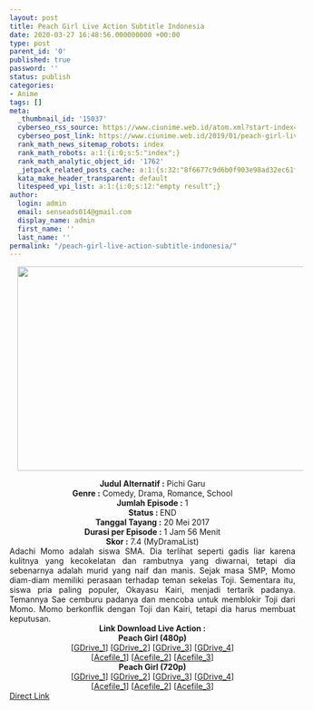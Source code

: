 ```yaml
---
layout: post
title: Peach Girl Live Action Subtitle Indonesia
date: 2020-03-27 16:48:56.000000000 +00:00
type: post
parent_id: '0'
published: true
password: ''
status: publish
categories:
- Anime
tags: []
meta:
  _thumbnail_id: '15037'
  cyberseo_rss_source: https://www.ciunime.web.id/atom.xml?start-index=901&max-results=150
  cyberseo_post_link: https://www.ciunime.web.id/2019/01/peach-girl-live-action-subtitle.html
  rank_math_news_sitemap_robots: index
  rank_math_robots: a:1:{i:0;s:5:"index";}
  rank_math_analytic_object_id: '1762'
  _jetpack_related_posts_cache: a:1:{s:32:"8f6677c9d6b0f903e98ad32ec61f8deb";a:2:{s:7:"expires";i:1657912190;s:7:"payload";a:0:{}}}
  kata_make_header_transparent: default
  litespeed_vpi_list: a:1:{i:0;s:12:"empty result";}
author:
  login: admin
  email: senseads014@gmail.com
  display_name: admin
  first_name: ''
  last_name: ''
permalink: "/peach-girl-live-action-subtitle-indonesia/"
---
```

<div class="separator" style="clear: both; text-align: center;"><a href="https://1.bp.blogspot.com/-_geeRmbNx5c/XFM3BLA_jXI/AAAAAAAAJT8/sBbP8WGp5uImSnpH6VgAHJ1My2Fh1YVoACLcBGAs/s1600/Peach%2BGirl.jpg" imageanchor="1" style="margin-left: 1em; margin-right: 1em;"><img border="0" data-original-height="720" data-original-width="1280" height="360" src="{{ site.baseurl }}/assets/2020/03/Peach%2BGirl.jpg" width="640" /></a></div>
<p>
<div style="text-align: center;"><b>Judul</b><b><b> Alternatif</b> :</b> Pichi Garu</div>
<div style="text-align: center;"><b><b>Genre :</b></b> Comedy, Drama, Romance, School</div>
<div style="text-align: center;"><b>Jumlah Episode :</b> 1<br /><b>Status :&nbsp;</b>END<br /><b>Tanggal Tayang :</b> 20 Mei 2017<br /><b>Durasi per Episode :</b> 1 Jam 56 Menit</div>
<div style="text-align: center;"><b>Skor :</b> 7.4 (MyDramaList)</div>
<div style="text-align: center;"></div>
<div style="text-align: justify;">Adachi Momo adalah siswa SMA. Dia terlihat seperti gadis liar karena kulitnya yang kecokelatan dan rambutnya yang diwarnai, tetapi dia sebenarnya adalah murid yang naif dan manis. Sejak masa SMP, Momo diam-diam memiliki perasaan terhadap teman sekelas Toji. Sementara itu, siswa pria paling populer, Okayasu Kairi, menjadi tertarik padanya. Temannya Sae cemburu padanya dan mencoba untuk memblokir Toji dari Momo. Momo berkonflik dengan Toji dan Kairi, tetapi dia harus membuat keputusan.</div>
<div style="text-align: justify;"></div>
<div style="text-align: justify;"></div>
<div style="text-align: center;"><b>Link Download Live Action :</b></div>
<div style="text-align: center;"></div>
<div style="text-align: center;"><b>Peach Girl (480p)</b><br />[<a href="https://drive.google.com/uc?id=1Q9C3JYQXWl4gJwzzLnldJae0Ox18SpiS" target="_blank" rel="noopener">GDrive_1</a>] [<a href="https://drive.google.com/uc?id=1f4tkL9xvLrs6dXedsZPZvezTsiMN0mYy" target="_blank" rel="noopener">GDrive_2</a>] [<a href="https://drive.google.com/uc?id=1JHJ1E1Xsm5ouRscvSZ7y-BEv4_cArdE2" target="_blank" rel="noopener">GDrive_3</a>] [<a href="https://drive.google.com/uc?id=1L2Q2s6bg5G6gzJWG0VMM2onxMo5RFZFr" target="_blank" rel="noopener">GDrive_4</a>]<br />[<a href="https://acefile.co/f/10079309/kusonime-peach-girl-480p-rar" target="_blank" rel="noopener">Acefile_1</a>] [<a href="https://acefile.co/f/6421044/doramaindo-idpeach-girl-2017-all-bluray-480p-muxed-mp4-rar" target="_blank" rel="noopener">Acefile_2</a>] [<a href="https://acefile.co/f/6941020/batchindo_peach-girl-2017-all-bluray-480p-muxed-rar" target="_blank" rel="noopener">Acefile_3</a>]</div>
<div style="text-align: center;"><b>Peach Girl (720p)</b><br />[<a href="https://drive.google.com/uc?id=1DRpZZL70Ntsqhd_1LVYNtU-6CnWQuQAb" target="_blank" rel="noopener">GDrive_1</a>] [<a href="https://drive.google.com/uc?id=1qA84xOPJligD5eiALethVP3KiMrsCl0f" target="_blank" rel="noopener">GDrive_2</a>] [<a href="https://drive.google.com/uc?id=1PSNLpgSTz3BSd-H4KwIZbjtn_A2q7FmN" target="_blank" rel="noopener">GDrive_3</a>] [<a href="https://drive.google.com/uc?id=1gcrDYK7I1raRWvDF69ELKcZxk3dk8026" target="_blank" rel="noopener">GDrive_4</a>]<br />[<a href="http://acefile.co/f/10079311/kusonime-peach-girl-720p-rar" target="_blank" rel="noopener">Acefile_1</a>] [<a href="https://acefile.co/f/6421043/doramaindo-idpeach-girl-2017-all-bluray-720p-mkv-rar" target="_blank" rel="noopener">Acefile_2</a>] [<a href="https://acefile.co/f/6941040/batchindo_peach-girl-2017-all-bluray-720p-rar" target="_blank" rel="noopener">Acefile_3</a>]</div>
<link rel="stylesheet" href="https://cdnjs.cloudflare.com/ajax/libs/font-awesome/4.7.0/css/font-awesome.min.css" />
<div class="divbtn"> <a href="https://handymansurrender.com/fihup8buzv?key=94550f7ce39444073321dde3b8782f97" class="btn"><i class="fa fa-download"></i> Direct Link</a> </div>
